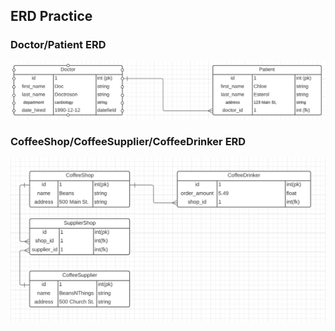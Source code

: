 ## ERD Practice

### Doctor/Patient ERD

![DoctorPatientERD](/DoctorPatient.PNG)


### CoffeeShop/CoffeeSupplier/CoffeeDrinker ERD

![DoctorPatientERD](/Coffee.PNG)